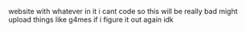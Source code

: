 website with whatever in it
i cant code so this will be really bad
might upload things like g4mes if i figure it out
again idk

